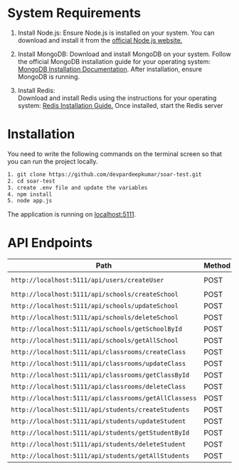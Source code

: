 # System Requirements

1) Install Node.js: 
Ensure Node.js is installed on your system. You can download and install it from the [official Node.js website.](https://nodejs.org/en)

2) Install MongoDB: 
Download and install MongoDB on your system. Follow the official MongoDB installation guide for your operating system: [MongoDB Installation Documentation](https://www.mongodb.com/docs/manual/installation/).
After installation, ensure MongoDB is running.

3) Install Redis:  
Download and install Redis using the instructions for your operating system: [Redis Installation Guide.](https://redis.io/)
Once installed, start the Redis server


# Installation

You need to write the following commands on the terminal screen so that you can run the project locally.

```sh
1. git clone https://github.com/devpardeepkumar/soar-test.git
2. cd soar-test
3. create .env file and update the variables
4. npm install
5. node app.js
```

The application is running on [localhost:5111](http://localhost:5111).


# API Endpoints

| Path | Method | Payload 
| ------------------------------------------------------ | -------------------- |-----------------------------------|
| `http://localhost:5111/api/users/createUser`           | POST                 | ```{ username, email, password, role=[admin,school-administrator,staff], scopes=["school_read","school_write","class_read","class_write","student_read","student_write"]} ```
| `http://localhost:5111/api/schools/createSchool`           | POST                 | ```{ name, address, email, shortDesc, longDesc, website, phone} ```|
| `http://localhost:5111/api/schools/updateSchool`           | POST                 | ```{id, name, address, email, shortDesc, longDesc, website, phone} ```|
| `http://localhost:5111/api/schools/deleteSchool`           | POST                 | ```{id} ```|
| `http://localhost:5111/api/schools/getSchoolById`           | POST                 | ```{id} ```|
| `http://localhost:5111/api/schools/getAllSchool`           | POST                 | ```{page=1, limit=10, search} ```|
| `http://localhost:5111/api/classrooms/createClass`           | POST                 | ```{schoolid, capacity, resources, name} ```|
| `http://localhost:5111/api/classrooms/updateClass`           | POST                 | ```{id, schoolid, capacity, resources, name} ```|
| `http://localhost:5111/api/classrooms/getClassById`           | POST                 | ```{id} ```|
| `http://localhost:5111/api/classrooms/deleteClass`           | POST                 | ```{id} ```|
| `http://localhost:5111/api/classrooms/getAllClassess`           | POST                 | ```{page=1, limit=10, search, schoolid} ```|
| `http://localhost:5111/api/students/createStudents`           | POST                 | ```{schoolid, name, lastname, email, dateofbirth, gender, enrollmentdate, classid } ```|
| `http://localhost:5111/api/students/updateStudent`           | POST                 | ```{id, schoolid, name, lastname, email, dateofbirth, gender, enrollmentdate, classid} ```|
| `http://localhost:5111/api/students/getStudentById`           | POST                 | ```{id} ```|
| `http://localhost:5111/api/students/deleteStudent`           | POST                 | ```{id} ```|
| `http://localhost:5111/api/students/getAllStudents`           | POST                 | ```{page=1, limit=10, search, schoolid, classid} ```|




